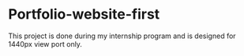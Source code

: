 # Portfolio-website-first
This project is done during my internship program and is designed for 1440px view port only.
